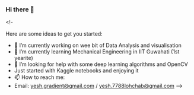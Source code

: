 ### Hi there 👋

<!-

Here are some ideas to get you started:

- 🔭 I’m currently working on wee bit of Data Analysis and visualisation
- 🌱 I’m currently learning Mechanical Engineering in IIT Guwahati (1st yearite)
- 🤔 I’m looking for help with some deep learning algorithms and OpenCV
-    Just started with Kaggle notebooks and enjoying it
- 📫 How to reach me:
- Email: yesh.gradient@gmail.com   /    yesh.7788lohchab@gmail.com
-->
